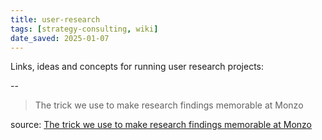 ```yaml
---
title: user-research
tags: [strategy-consulting, wiki]
date_saved: 2025-01-07
---
```


Links, ideas and concepts for running user research projects:

--

>The trick we use to make research findings memorable at Monzo

source: [The trick we use to make research findings memorable at Monzo](https://monzo.com/blog/research-findings-at-monzo)